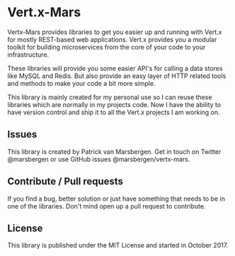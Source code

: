 # Vert.x-Mars

Vertx-Mars provides libraries to get you easier up and running with Vert.x for mostly REST-based web applications.
Vert.x provides you a modular toolkit for building microservices from the core of your code to your infrastructure.

These libraries will provide you some easier API's for calling a data stores like MySQL and Redis. But also provide an 
easy layer of HTTP related tools and methods to make your code a bit more simple.

This library is mainly created for my personal use so I can reuse these libraries which are normally in my projects code.
Now I have the ability to have version control and ship it to all the Vert.x projects I am working on.

## Issues

This library is created by Patrick van Marsbergen. Get in touch on Twitter @marsbergen or use GitHub issues @marsbergen/vertx-mars.

## Contribute / Pull requests

If you find a bug, better solution or just have something that needs to be in one of the libraries. Don't mind open up a pull request to contribute.

## License

This library is published under the MIT License and started in October 2017.
   

